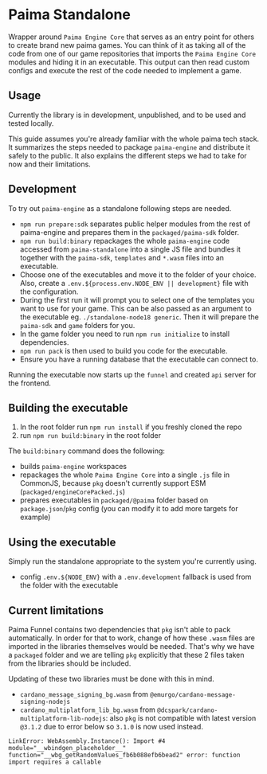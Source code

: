 # Paima Standalone

Wrapper around `Paima Engine Core` that serves as an entry point for others to create brand new paima games. You can think of it as taking all of the code from one of our game repositories that imports the `Paima Engine Core` modules and hiding it in an executable. This output can then read custom configs and execute the rest of the code needed to implement a game.

## Usage

Currently the library is in development, unpublished, and to be used and tested locally.

This guide assumes you're already familiar with the whole paima tech stack. It summarizes the steps needed to package `paima-engine` and distribute it safely to the public. It also explains the different steps we had to take for now and their limitations.

## Development

To try out `paima-engine` as a standalone following steps are needed.

- `npm run prepare:sdk` separates public helper modules from the rest of paima-engine and prepares them in the `packaged/paima-sdk` folder.
- `npm run build:binary` repackages the whole `paima-engine` code accessed from `paima-standalone` into a single JS file and bundles it together with the `paima-sdk`, `templates` and `*.wasm` files into an executable.
- Choose one of the executables and move it to the folder of your choice. Also, create a `.env.${process.env.NODE_ENV || development}` file with the configuration.
- During the first run it will prompt you to select one of the templates you want to use for your game. This can be also passed as an argument to the executable eg. `./standalone-node18 generic`. Then it will prepare the `paima-sdk` and `game` folders for you.
- In the game folder you need to run `npm run initialize` to install dependencies.
- `npm run pack` is then used to build you code for the executable.
- Ensure you have a running database that the executable can connect to.

Running the executable now starts up the `funnel` and created `api` server for the frontend.

## Building the executable

1. In the root folder run `npm run install` if you freshly cloned the repo
2. run `npm run build:binary` in the root folder

The `build:binary` command does the following:

- builds `paima-engine` workspaces
- repackages the whole `Paima Engine Core` into a single `.js` file in CommonJS, because `pkg` doesn't currently support ESM (`packaged/engineCorePacked.js`)
- prepares executables in `packaged/@paima` folder based on `package.json`/`pkg` config (you can modify it to add more targets for example)

## Using the executable

Simply run the standalone appropriate to the system you're currently using.

- config `.env.${NODE_ENV}` with a `.env.development` fallback is used from the folder with the executable

<!-- TODO: mention possible flags (to create templates) expected file structure and pieces of code needed to be implemented. -->

## Current limitations

Paima Funnel contains two dependencies that `pkg` isn't able to pack automatically. In order for that to work, change of how these `.wasm` files are imported in the libraries themselves would be needed. That's why we have a `packaged` folder and we are telling `pkg` explicitly that these 2 files taken from the libraries should be included.

Updating of these two libraries must be done with this in mind.

- `cardano_message_signing_bg.wasm` from `@emurgo/cardano-message-signing-nodejs`
- `cardano_multiplatform_lib_bg.wasm` from `@dcspark/cardano-multiplatform-lib-nodejs`: also `pkg` is not compatible with latest version `@3.1.2` due to error below so `3.1.0` is now used instead.

```
LinkError: WebAssembly.Instance(): Import #4 module="__wbindgen_placeholder__" function="__wbg_getRandomValues_fb6b088efb6bead2" error: function import requires a callable
```
